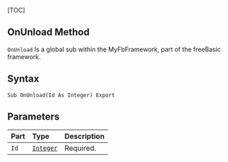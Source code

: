 [TOC]
## OnUnload Method

`OnUnload` Is a global sub within the MyFbFramework, part of the freeBasic framework.
## Syntax

```freeBasic
Sub OnUnload(Id As Integer) Export
```

## Parameters

|Part|Type|Description|
| :------------ | :------------ | :------------ |
|`Id`|[`Integer`]("https://www.freebasic.net/wiki/KeyPgInteger")|Required.|
